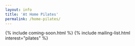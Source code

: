 ```yaml
---
layout: info
title: 'At Home Pilates'
permalink: /home-pilates/
---
```


{% include coming-soon.html %}
{% include mailing-list.html interest="pilates" %}
